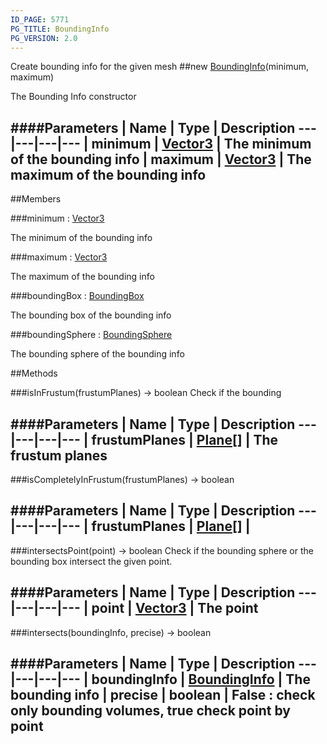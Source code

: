 ```yaml
---
ID_PAGE: 5771
PG_TITLE: BoundingInfo
PG_VERSION: 2.0
---
```


Create bounding info for the given mesh
##new [BoundingInfo](page.php?p=5771)(minimum, maximum)


The Bounding Info constructor


####Parameters
 | Name | Type | Description
---|---|---|---
 | minimum | [Vector3](page.php?p=5808) | The minimum of the bounding info
 | maximum | [Vector3](page.php?p=5808) | The maximum of the bounding info
---

##Members

###minimum : [Vector3](page.php?p=5808)



The minimum of the bounding info


###maximum : [Vector3](page.php?p=5808)



The maximum of the bounding info


###boundingBox : [BoundingBox](page.php?p=5770)



The bounding box of the bounding info


###boundingSphere : [BoundingSphere](page.php?p=5772)



The bounding sphere of the bounding info







##Methods

###isInFrustum(frustumPlanes) &rarr; boolean
Check if the bounding



####Parameters
 | Name | Type | Description
---|---|---|---
 | frustumPlanes | [Plane](page.php?p=5812)[] | The frustum planes
---

###isCompletelyInFrustum(frustumPlanes) &rarr; boolean

####Parameters
 | Name | Type | Description
---|---|---|---
 | frustumPlanes | [Plane](page.php?p=5812)[] | 
---

###intersectsPoint(point) &rarr; boolean
Check if the bounding sphere or the bounding box intersect the given point.



####Parameters
 | Name | Type | Description
---|---|---|---
 | point | [Vector3](page.php?p=5808) | The point
---

###intersects(boundingInfo, precise) &rarr; boolean

####Parameters
 | Name | Type | Description
---|---|---|---
 | boundingInfo | [BoundingInfo](page.php?p=5771) | The bounding info
 | precise | boolean | False : check only bounding volumes, true check point by point
---
